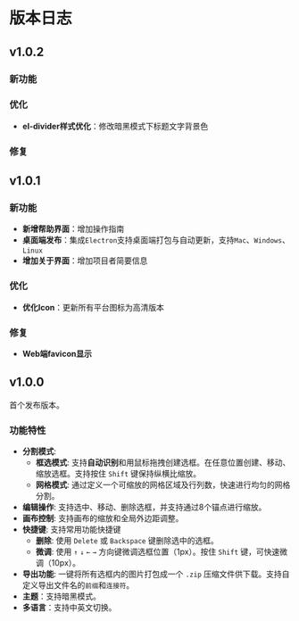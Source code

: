 # 版本日志

## v1.0.2

### 新功能
 
### 优化
- **el-divider样式优化**：修改暗黑模式下标题文字背景色

### 修复
  
## v1.0.1

### 新功能
- **新增帮助界面**：增加操作指南
- **桌面端发布**：集成`Electron`支持桌面端打包与自动更新，支持`Mac`、`Windows`、`Linux`
- **增加关于界面**：增加项目者简要信息
 
### 优化
- **优化Icon**：更新所有平台图标为高清版本

### 修复
- **Web端favicon显示**

## v1.0.0
首个发布版本。

### 功能特性

- **分割模式**:
    - **框选模式**: 支持**自动识别**和用鼠标拖拽创建选框。在任意位置创建、移动、缩放选框。支持按住 `Shift` 键保持纵横比缩放。
    - **网格模式**: 通过定义一个可缩放的网格区域及行列数，快速进行均匀的网格分割。
- **编辑操作**: 支持选中、移动、删除选框，并支持通过8个锚点进行缩放。
- **画布控制**: 支持画布的缩放和全局外边距调整。
- **快捷键**: 支持常用功能快捷键
    - **删除**: 使用 `Delete` 或 `Backspace` 键删除选中的选框。
    - **微调**: 使用 `↑` `↓` `←` `→` 方向键微调选框位置（1px）。按住 `Shift` 键，可快速微调（10px）。
- **导出功能**: 一键将所有选框内的图片打包成一个 `.zip` 压缩文件供下载。支持自定义导出文件名的`前缀`和`连接符`。
- **主题**：支持暗黑模式。
- **多语言**：支持中英文切换。